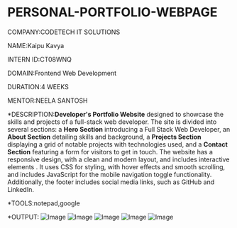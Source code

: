 # PERSONAL-PORTFOLIO-WEBPAGE

COMPANY:CODETECH IT SOLUTIONS

NAME:Kaipu Kavya

INTERN ID:CT08WNQ

DOMAIN:Frontend Web Development

DURATION:4 WEEKS

MENTOR:NEELA SANTOSH

*DESCRIPTION:**Developer's Portfolio Website** designed to showcase the skills and projects of a full-stack web developer. The site is divided into several sections: a **Hero Section** introducing a Full Stack Web Developer, an **About Section** detailing skills and background, a **Projects Section** displaying a grid of  notable projects with technologies used, and a **Contact Section** featuring a form for visitors to get in touch. The website has a responsive design, with a clean and modern layout, and includes interactive elements . It uses CSS for styling, with hover effects and smooth scrolling, and includes JavaScript for the mobile navigation toggle functionality. Additionally, the footer includes social media links, such as GitHub and LinkedIn.

*TOOLS:notepad,google

*OUTPUT:
![Image](https://github.com/user-attachments/assets/5ccb2691-9f6a-4586-b8e5-ddcf5854e994)
![Image](https://github.com/user-attachments/assets/812976ac-93c9-43b1-88be-b53316e5af64)
![Image](https://github.com/user-attachments/assets/2a0cdced-0bf4-4afe-8b9a-7fbc66ef82de)
![Image](https://github.com/user-attachments/assets/678ce436-31eb-4b43-b520-3fae075a36e1)
![Image](https://github.com/user-attachments/assets/e3940832-b2c5-4070-8bf2-27103f051b8a)

<!-- Failed to upload "Developer's Portfolio website and 22 more pages - Personal - Microsoft​ Edge 2025-03-12 22-08-15.mp4" -->
